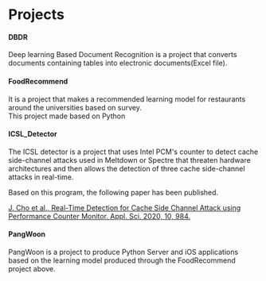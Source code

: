 # Projects

#### DBDR
Deep learning Based Document Recognition is a project that converts documents containing tables into electronic documents(Excel file).  

#### FoodRecommend
It is a project that makes a recommended learning model for restaurants around the universities based on survey.  
This project made based on Python  

#### ICSL_Detector

The ICSL detector is a project that uses Intel PCM's counter to detect cache side-channel attacks used in Meltdown or Spectre that threaten hardware architectures and then allows the detection of three cache side-channel attacks in real-time.  
  
Based on this program, the following paper has been published.  

[J. Cho et al., Real-Time Detection for Cache Side Channel Attack using Performance Counter Monitor. Appl. Sci. 2020, 10, 984.](https://www.mdpi.com/2076-3417/10/3/984#cite)


#### PangWoon
PangWoon is a project to produce Python Server and iOS applications based on the learning model produced through the FoodRecommend project above.  